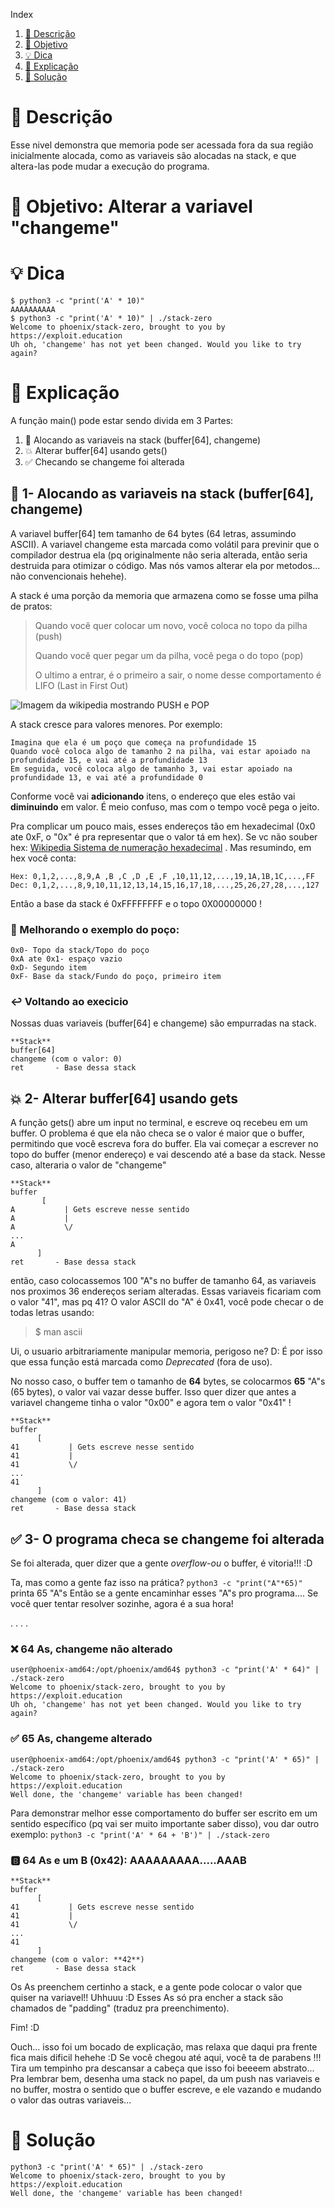 Index
1. [📝 Descrição](https://github.com/0xturazzi/Writeups/blob/master/ExploitEducation-Phoenix-PT-BR-%20%F0%9F%87%A7%F0%9F%87%B7/1%20-%20Stack%20Zero.md#-descri%C3%A7%C3%A3o)
2. [🎯 Objetivo](https://github.com/0xturazzi/Writeups/blob/master/ExploitEducation-Phoenix-PT-BR-%20%F0%9F%87%A7%F0%9F%87%B7/1%20-%20Stack%20Zero.md#-objetivo)
3. [💡 Dica](https://github.com/0xturazzi/Writeups/blob/master/ExploitEducation-Phoenix-PT-BR-%20%F0%9F%87%A7%F0%9F%87%B7/1%20-%20Stack%20Zero.md#-dica)
4. [🎉 Explicação](https://github.com/0xturazzi/Writeups/blob/master/ExploitEducation-Phoenix-PT-BR-%20%F0%9F%87%A7%F0%9F%87%B7/1%20-%20Stack%20Zero.md#-explica%C3%A7%C3%A3o)
5. [👾 Solução](https://github.com/0xturazzi/Writeups/blob/master/ExploitEducation-Phoenix-PT-BR-%20%F0%9F%87%A7%F0%9F%87%B7/1%20-%20Stack%20Zero.md#-solução)

# 📝 Descrição
Esse nivel demonstra que memoria pode ser acessada fora da sua região 
inicialmente alocada, como as variaveis são alocadas na stack, e que altera-las pode mudar a execução do programa.

# 🎯 Objetivo: Alterar a variavel "changeme"

# 💡 Dica
```
$ python3 -c "print('A' * 10)"
AAAAAAAAAA
$ python3 -c "print('A' * 10)" | ./stack-zero 
Welcome to phoenix/stack-zero, brought to you by https://exploit.education
Uh oh, 'changeme' has not yet been changed. Would you like to try again?
```
# 🎉 Explicação
A função main() pode estar sendo divida em 3 Partes:
 1. 🥞 Alocando as variaveis na stack (buffer[64], changeme)
 2. 💥 Alterar buffer[64] usando gets()
 3. ✅ Checando se changeme foi alterada

## 🥞 1- Alocando as variaveis na stack (buffer[64], changeme)
A variavel buffer[64] tem  tamanho de 64 bytes (64 letras, assumindo ASCII).
A variavel changeme esta marcada como volátil para previnir que o compilador destrua ela (pq originalmente não seria
alterada, então seria destruida para otimizar o código. Mas nós vamos alterar ela por metodos... não convencionais hehehe).

A stack é uma porção da memoria que armazena como se fosse uma pilha de pratos: 
> Quando você quer colocar um novo, você coloca no topo da pilha (push)
>
> Quando você quer pegar um da pilha, você pega o do topo (pop)
>
> O ultimo a entrar, é o primeiro a sair, o nome desse comportamento é LIFO (Last in First Out)

![Imagem da wikipedia mostrando PUSH e POP](https://raw.githubusercontent.com/0xturazzi/Writeups/master/ExploitEducation-Phoenix-PT-BR-%20%F0%9F%87%A7%F0%9F%87%B7/img/push-pop.png)

A stack cresce para valores menores. Por exemplo:
```
Imagina que ela é um poço que começa na profundidade 15
Quando você coloca algo de tamanho 2 na pilha, vai estar apoiado na profundidade 15, e vai até a profundidade 13
Em seguida, você coloca algo de tamanho 3, vai estar apoiado na profundidade 13, e vai até a profundidade 0
```
Conforme você vai **adicionando** itens, o endereço que eles estão vai **diminuindo** em valor.
É meio confuso, mas com o tempo você pega o jeito.

Pra complicar um pouco mais, esses endereços tão em hexadecimal (0x0 ate 0xF, o "0x" é pra representar que o valor tá em hex).
Se vc não souber hex: [Wikipedia Sistema de numeração hexadecimal](https://pt.wikipedia.org/wiki/Sistema_de_numera%C3%A7%C3%A3o_hexadecimal)
. Mas resumindo, em hex você conta:
```
Hex: 0,1,2,...,8,9,A ,B ,C ,D ,E ,F ,10,11,12,...,19,1A,1B,1C,...,FF
Dec: 0,1,2,...,8,9,10,11,12,13,14,15,16,17,18,...,25,26,27,28,...,127
```
Então a base da stack é 0xFFFFFFFF e o topo 0X00000000 !

### 🌊 Melhorando o exemplo do poço:
```
0x0- Topo da stack/Topo do poço
0xA ate 0x1- espaço vazio
0xD- Segundo item
0xF- Base da stack/Fundo do poço, primeiro item
```
### ↩️ Voltando ao execicio
Nossas duas variaveis (buffer[64] e changeme) são empurradas na stack.
```
**Stack**
buffer[64]
changeme (com o valor: 0)
ret       - Base dessa stack
```
## 💥 2- Alterar buffer[64] usando gets
A função gets() abre um input no terminal, e escreve oq recebeu em um buffer.
O problema é que ela não checa se o valor é maior que o buffer, permitindo que 
você escreva fora do buffer.
Ela vai começar a escrever no topo do buffer (menor endereço) e vai descendo até a base da stack.
Nesse caso, alteraria o valor de "changeme"
```
**Stack**
buffer
       [
A           | Gets escreve nesse sentido
A           |
A           \/
...
A
      ]
ret       - Base dessa stack
```
então, caso colocassemos 100 "A"s no buffer de tamanho 64, as variaveis nos proximos 36 endereços seriam alteradas.
Essas variaveis ficariam com o valor "41", mas pq 41? O valor ASCII do "A" é 0x41, você pode checar o de todas letras usando:
> $ man ascii

Ui, o usuario arbitrariamente manipular memoria, perigoso ne? D:
É por isso que essa função está marcada como _Deprecated_ (fora de uso).

No nosso caso, o buffer tem o tamanho de **64** bytes, se colocarmos **65** "A"s (65 bytes), o valor vai vazar desse buffer.
Isso quer dizer que antes a variavel changeme tinha o valor "0x00" e agora tem o valor "0x41" !
```
**Stack**
buffer
      [
41           | Gets escreve nesse sentido
41           |
41           \/
...
41
      ]
changeme (com o valor: 41)
ret       - Base dessa stack
```
## ✅ 3- O programa checa se changeme foi alterada
Se foi alterada, quer dizer que a gente _overflow-ou_ o buffer, é vitoria!!! :D

Ta, mas como a gente faz isso na prática?
`python3 -c "print("A"*65)"` printa 65 "A"s
Então se a gente encaminhar esses "A"s pro programa....
Se você quer tentar resolver sozinhe, agora é a sua hora!

.
.
.
.

### ❌ 64 As, changeme não alterado
```
user@phoenix-amd64:/opt/phoenix/amd64$ python3 -c "print('A' * 64)" | ./stack-zero 
Welcome to phoenix/stack-zero, brought to you by https://exploit.education
Uh oh, 'changeme' has not yet been changed. Would you like to try again?
```
### ✅ 65 As, changeme alterado
```
user@phoenix-amd64:/opt/phoenix/amd64$ python3 -c "print('A' * 65)" | ./stack-zero 
Welcome to phoenix/stack-zero, brought to you by https://exploit.education
Well done, the 'changeme' variable has been changed!
```

Para demonstrar melhor esse comportamento do buffer ser escrito em um sentido específico (pq vai ser muito importante saber disso), vou dar outro exemplo:
`python3 -c "print('A' * 64 + 'B')" | ./stack-zero` 

### 🅱️ 64 As e um B (0x42): AAAAAAAAA.....AAAB
```
**Stack**
buffer
      [
41           | Gets escreve nesse sentido
41           |
41           \/
...
41
      ]
changeme (com o valor: **42**)
ret       - Base dessa stack
```
Os As preenchem certinho a stack, e a gente pode colocar o valor que quiser na variavel!! Uhhuuu :D
Esses As só pra encher a stack são chamados de "padding" (traduz pra preenchimento).

Fim! :D

Ouch... isso foi um bocado de explicação, mas relaxa que daqui pra frente fica mais dificil hehehe :D
Se você chegou até aqui, você ta de parabens !!!
Tira um tempinho pra descansar a cabeça que isso foi beeeem abstrato...
Pra lembrar bem, desenha uma stack no papel, da um push nas variaveis e no buffer, mostra o sentido que o 
buffer escreve, e ele vazando e mudando o valor das outras variaveis...


# 👾 Solução
```
python3 -c "print('A' * 65)" | ./stack-zero
Welcome to phoenix/stack-zero, brought to you by https://exploit.education
Well done, the 'changeme' variable has been changed!
```
